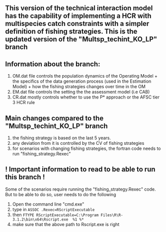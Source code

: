 ## This version of the technical interaction model has the capability of implementing a HCR with multispecies catch constraints with a simpler definition of fishing strategies. This is the updated version of the "Multsp_techint_KO_LP" branch

## Information about the branch:
1. OM.dat file controls the population dynamics of the Operating Model + the specifics of the data generation process (used in the Estimation Model) + how the fishing strategies changes over time in the OM
2. EM.dat file controls the setting the the assessment model (i.e CAB) 
3. CR.dat mostly controls whether to use the P* approach or the AFSC tier 3 HCR rule

## Main changes compared to the "Multsp_techint_KO_LP" branch
1. the fishing strategy is based on the last 5 years.
2. any deviation from it is controlled by the CV of fishing strategies
3. for scenarios with changing fishing strategies, the fortran code needs to run "fishing_strategy.Rexec"

## ! Important information to read to be able to run this branch !
Some of the scenarios require running the "fishing_strategy.Rexec" code. But to be able to do so, user needs to do the following 
1. Open the command line "cmd.exe"
2. type in 
`ASSOC .Rexec=RScriptExecutable`
3. then
`FTYPE RScriptExecutable=C:\Program Files\R\R-3.1.2\bin\x64\Rscript.exe  %1 %*`
4. make sure that the above path to Rscript.exe is right